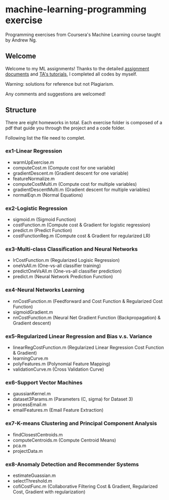 # machine-learning-programming exercise
Programming exercises from Coursera's Machine Learning course taught by Andrew Ng.
## Welcome
Welcome to my ML assignments! Thanks to the detailed [assignment documents](https://www.coursera.org/learn/machine-learning/resources/) and [TA's tutorials](https://www.coursera.org/learn/machine-learning/discussions/all/threads/m0ZdvjSrEeWddiIAC9pDDA), I completed all codes by myself.

Warning: solutions for reference but not Plagiarism.

Any comments and suggestions are welcomed!

## Structure
There are eight homeworks in total.
Each exercise folder is composed of a pdf that guide you through the project and a code folder.

Following list the file need to complet.

### ex1-Linear Regression
  * warmUpExercise.m
  * computeCost.m (Compute cost for one variable)
  * gradientDescent.m (Gradient descent for one variable)
  * featureNormalize.m
  * computeCostMulti.m (Compute cost for multiple variables)
  * gradientDescentMulti.m (Gradient descent for multiple variables)
  * normalEqn.m (Normal Equations)

### ex2-Logistic Regression
  * sigmoid.m (Sigmoid Function)
  * costFunction.m (Compute cost & Gradient for logistic regression)
  * predict.m (Predict Function)
  * costFunctionReg.m (Compute cost & Gradient for regularized LR)

### ex3-Multi-class Classification and Neural Networks
  * lrCostFunction.m (Regularized Logisic Regression)
  * oneVsAll.m (One-vs-all classifier training)
  * predictOneVsAll.m (One-vs-all classifier prediction)
  * predict.m (Neural Network Prediction Function)

### ex4-Neural Networks Learning
  * nnCostFunction.m (Feedforward and Cost Function & Regularized Cost Function)
  * sigmoidGradient.m
  * nnCostFunction.m (Neural Net Gradient Function (Backpropagation) & Gradient descent)

### ex5-Regularized Linear Regression and Bias v.s. Variance
  * linearRegCostFunction.m (Regularized Linear Regression Cost Function & Gradient)
  * learningCurve.m
  * polyFeatures.m (Polynomial Feature Mapping)
  * validationCurve.m (Cross Validation Curve)

### ex6-Support Vector Machines
  * gaussianKernel.m
  * dataset3Params.m (Parameters (C, sigma) for Dataset 3)
  * processEmail.m
  * emailFeatures.m (Email Feature Extraction)

### ex7-K-means Clustering and Principal Component Analysis
  * findClosestCentroids.m
  * computeCentroids.m (Compute Centroid Means)
  * pca.m
  * projectData.m

### ex8-Anomaly Detection and Recommender Systems
  * estimateGuassian.m
  * selectThreshold.m
  * cofiCostFunc.m (Collaborative Filtering Cost & Gradient, Regularized Cost, Gradient with regularization)
